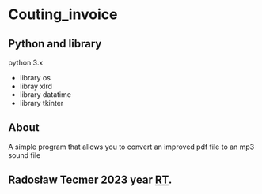 # Couting_invoice

## Python and library

python 3.x
* library os
* libray xlrd
* library datatime
* library tkinter 

## About
A simple program that allows you to convert an improved pdf file to an mp3 sound file



## Radosław Tecmer 2023 year  [RT](http://electronic.pythonanywhere.com/#about).
